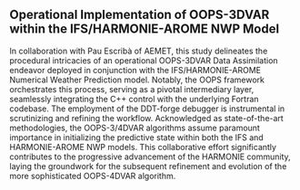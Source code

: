 ## Operational Implementation of OOPS-3DVAR within the IFS/HARMONIE-AROME NWP Model

In collaboration with Pau Escribà of AEMET, this study delineates the procedural intricacies of an operational OOPS-3DVAR Data Assimilation endeavor deployed in conjunction with the IFS/HARMONIE-AROME
Numerical Weather Prediction model. 
Notably, the OOPS framework orchestrates this process, serving as a pivotal intermediary layer, seamlessly integrating the C++ control with the underlying Fortran 
codebase. The employment of the DDT-forge debugger is instrumental in scrutinizing and refining the workflow. Acknowledged as state-of-the-art methodologies, the OOPS-3/4DVAR algorithms assume paramount 
importance in initializing the predictive state within both the IFS and HARMONIE-AROME NWP models. 
This collaborative effort significantly contributes to the progressive advancement of the HARMONIE community, laying the groundwork for the subsequent refinement and 
evolution of the more sophisticated OOPS-4DVAR algorithm.
